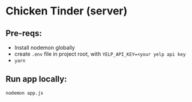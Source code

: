 # Chicken Tinder (server)

## Pre-reqs:
- Install nodemon globally
- create `.env` file in project root, with `YELP_API_KEY=<your yelp api key`
- `yarn`

## Run app locally:
`nodemon app.js`
